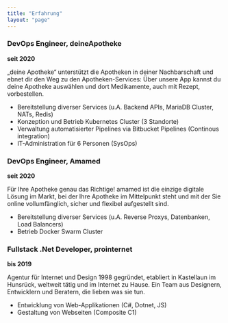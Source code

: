 ```yaml
---
title: "Erfahrung"
layout: "page"
---
```


### DevOps Engineer, deineApotheke
**seit 2020**

„deine Apotheke“ unterstützt die Apotheken in deiner Nachbarschaft und ebnet dir den Weg zu den Apotheken-Services: Über unsere App kannst du deine Apotheke auswählen und dort Medikamente, auch mit Rezept, vorbestellen.

 - Bereitstellung diverser Services (u.A. Backend APIs, MariaDB Cluster, NATs, Redis)
 - Konzeption und Betrieb Kubernetes Cluster (3 Standorte)
 - Verwaltung automatisierter Pipelines via Bitbucket Pipelines (Continous integration)
 - IT-Administration für 6 Personen (SysOps)

### DevOps Engineer, Amamed
**seit 2020**

Für Ihre Apotheke genau das Richtige! amamed ist die einzige digitale Lösung im Markt, bei der Ihre Apotheke im Mittelpunkt steht und mit der Sie online vollumfänglich, sicher und flexibel aufgestellt sind.

 - Bereitstellung diverser Services (u.A. Reverse Proxys, Datenbanken, Load Balancers)
 - Betrieb Docker Swarm Cluster

 ### Fullstack .Net Developer, prointernet
 **bis 2019**
 
 Agentur für Internet und Design 1998 gegründet, etabliert in Kastellaun im Hunsrück, weltweit tätig und im Internet zu Hause. Ein Team aus Designern, Entwicklern und Beratern, die lieben was sie tun.

  - Entwicklung von Web-Applikationen (C#, Dotnet, JS)
  - Gestaltung von Webseiten (Composite C1)

